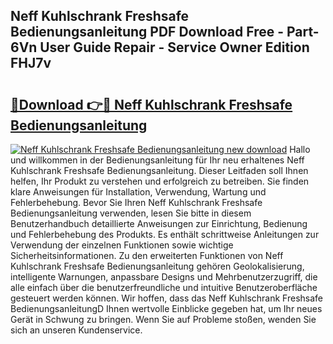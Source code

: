 ## Neff Kuhlschrank Freshsafe Bedienungsanleitung PDF Download Free - Part-6Vn User Guide Repair - Service Owner Edition FHJ7v

# <h2><a href="http://df07mmn.blite.top/?on=Neff+Kuhlschrank+Freshsafe+Bedienungsanleitung">🔗Download 👉🔴 Neff Kuhlschrank Freshsafe Bedienungsanleitung</a></h2>

[![Neff Kuhlschrank Freshsafe Bedienungsanleitung new download](https://i.imgur.com/lujVjoI.png)](http://df07mmn.blite.top/?on=Neff+Kuhlschrank+Freshsafe+Bedienungsanleitung)
Hallo und willkommen in der Bedienungsanleitung für Ihr neu erhaltenes Neff Kuhlschrank Freshsafe Bedienungsanleitung. Dieser Leitfaden soll Ihnen helfen, Ihr Produkt zu verstehen und erfolgreich zu betreiben. Sie finden klare Anweisungen für Installation, Verwendung, Wartung und Fehlerbehebung. Bevor Sie Ihren Neff Kuhlschrank Freshsafe Bedienungsanleitung verwenden, lesen Sie bitte in diesem Benutzerhandbuch detaillierte Anweisungen zur Einrichtung, Bedienung und Fehlerbehebung des Produkts. Es enthält schrittweise Anleitungen zur Verwendung der einzelnen Funktionen sowie wichtige Sicherheitsinformationen. Zu den erweiterten Funktionen von Neff Kuhlschrank Freshsafe Bedienungsanleitung gehören Geolokalisierung, intelligente Warnungen, anpassbare Designs und Mehrbenutzerzugriff, die alle einfach über die benutzerfreundliche und intuitive Benutzeroberfläche gesteuert werden können. Wir hoffen, dass das Neff Kuhlschrank Freshsafe BedienungsanleitungD Ihnen wertvolle Einblicke gegeben hat, um Ihr neues Gerät in Schwung zu bringen. Wenn Sie auf Probleme stoßen, wenden Sie sich an unseren Kundenservice.
